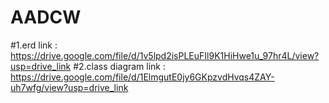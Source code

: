 # AADCW
#1.erd link : https://drive.google.com/file/d/1v5lpd2isPLEuFIl9K1HiHwe1u_97hr4L/view?usp=drive_link
#2.class diagram link : https://drive.google.com/file/d/1ElmgutE0jy6GKpzvdHvqs4ZAY-uh7wfg/view?usp=drive_link
